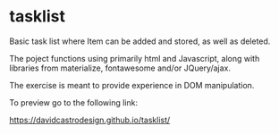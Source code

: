 # tasklist

Basic task list where Item can be added and stored, as well as deleted.

The poject functions using primarily html and Javascript, along with libraries from materialize, fontawesome and/or JQuery/ajax.

The exercise is meant to provide experience in DOM manipulation.

To preview go to the following link:

https://davidcastrodesign.github.io/tasklist/
